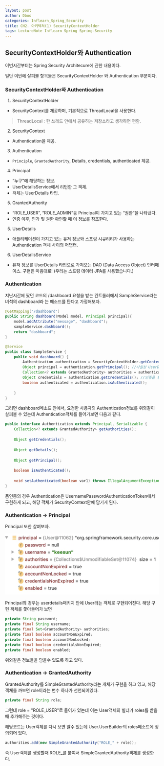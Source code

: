 ```yaml
---
layout: post
author: Dboo
categories: Inflearn_Spring_Security
title: CH2. 아키텍쳐(1) SecurityContextHolder
tags: LectureNote Inflearn Spring Spring-Security
---
```


## SecurityContextHolder와 Authentication

이번시간부터는 Spring Security Architecure에 관한 내용이다.

일단 이번에 살펴볼 항목들은 SecurityContextHolder 와 Authentication 부분이다.

### SecurityContextHolder와 Authentication

1. SecurityContextHolder
  - SecurityContext를 제공하며, 기본적으로 ThreadLocal을 사용한다.

  >ThreadLocal : 한 쓰레드 안에서 공유하는 저장소라고 생각하면 편함.

2. SecurityContext
  - Authentication을 제공.

3. Authentication
  - `Principle`, `GrantedAuthority`, Details, credentials, authenticated 제공.

4. Principal
  - “누구"에 해당하는 정보.
  - UserDetailsService에서 리턴한 그 객체.
  - 객체는 UserDetails 타입.

5. GrantedAuthority
  - “ROLE_USER”, “ROLE_ADMIN”등 Principal이 가지고 있는 “권한”을 나타낸다.
  - 인증 이후, 인가 및 권한 확인할 때 이 정보를 참조한다.

5. UserDetails
  - 애플리케이션이 가지고 있는 유저 정보와 스프링 시큐리티가 사용하는 Authentication 객체 사이의 어댑터.

6. UserDetailsService
  - 유저 정보를 UserDetails 타입으로 가져오는 DAO (Data Access Object) 인터페이스.
    구현은 마음대로! (우리는 스프링 데이터 JPA를 사용했습니다.)

### Authentication

지난시간에 짰던 코드의 /dashboard 요청을 받는 컨트롤러에서 SampleService라는 녀석의 dashboard라
는 메소드를 탄다고 가정해보자.

~~~java
@GetMapping("/dashboard")
public String dashboard(Model model, Principal principal){
    model.addAttribute("message", "dashboard");
    sampleService.dashboard();
    return "dashboard";
}
~~~

~~~java
@Service
public class SampleService {
    public void dashboard() {
        Authentication authentication = SecurityContextHolder.getContext().getAuthentication();
        Object principal = authentication.getPrincipal(); //사실상 UserDetails타입일 것.
        Collection<? extends GrantedAuthority> authorities = authentication.getAuthorities();
        Object credentials = authentication.getCredentials(); //인증을 한 다음에는 크리덴셜을 가지고 있지 않을것.
        boolean authenticated = authentication.isAuthenticated();

    }
}
~~~

그러면 dashboard메소드 안에서, 요청한 사용자의 Authentication정보를 위와같이 살펴볼 수 있는데
Authentication객체를 들어가보면 다음과 같다.

~~~java
public interface Authentication extends Principal, Serializable {
    Collection<? extends GrantedAuthority> getAuthorities();

    Object getCredentials();

    Object getDetails();

    Object getPrincipal();

    boolean isAuthenticated();

    void setAuthenticated(boolean var1) throws IllegalArgumentException;
}
~~~

폼인증의 경우 Authentication은 UsernamePasswordAuthenticationToken에서 구현하게 되고, 해당
객체가 SecurityContext안에 담기게 된다.

### Authentication -> Principal

Principal 또한 살펴보자.

![](/assets/img/LectureNote/Inflearn/spring-sec/principal.png)

Principal의 경우는 userdetails패키지 안에 User라는 객체로 구현되어진다. 해당 구현 객체를 쫓아들어가
보면

~~~java
private String password;
private final String username;
private final Set<GrantedAuthority> authorities;
private final boolean accountNonExpired;
private final boolean accountNonLocked;
private final boolean credentialsNonExpired;
private final boolean enabled;
~~~

위와같은 정보들을 담을수 있도록 하고 있다.

### Authentication -> GrantedAuthority

GrantedAuthority를 SimpleGrantedAuthority라는 개체가 구현을 하고 있고, 해당 객체를 까보면
role이라는 변수 하나가 선언되어있다.

~~~java
private final String role;
~~~

그런데 role = "ROLE_USER"로 들어가 있는데 이는 User객체의 빌더가 roles를 받을때 추가해주는 것이다.

해당코드는 User객체를 다시 보면 알수 있는데 User.UserBuilder의 roles메소드에 정의되어 있다.

~~~java
authorities.add(new SimpleGrantedAuthority("ROLE_" + role));
~~~

즉 User객체를 생성할때 ROLE_를 붙여서 SimpleGrantedAuthority객체를 생성한다.
